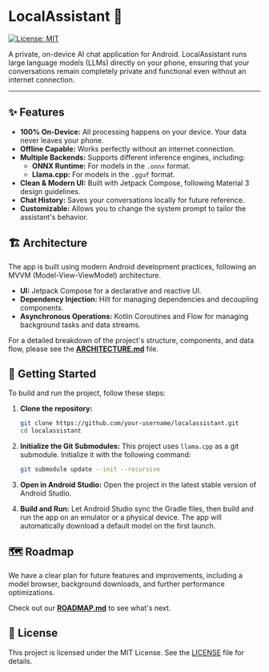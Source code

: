 # LocalAssistant 🤖

[![License: MIT](https://img.shields.io/badge/License-MIT-yellow.svg)](https://opensource.org/licenses/MIT)

A private, on-device AI chat application for Android. LocalAssistant runs large language models (LLMs) directly on your phone, ensuring that your conversations remain completely private and functional even without an internet connection.

<!-- TODO: Add a screenshot or GIF of the app in action -->
<!-- <p align="center">
  <img src="media/app-demo.gif" width="300" />
</p> -->

---

## ✨ Features

- **100% On-Device:** All processing happens on your device. Your data never leaves your phone.
- **Offline Capable:** Works perfectly without an internet connection.
- **Multiple Backends:** Supports different inference engines, including:
    - **ONNX Runtime:** For models in the `.onnx` format.
    - **Llama.cpp:** For models in the `.gguf` format.
- **Clean & Modern UI:** Built with Jetpack Compose, following Material 3 design guidelines.
- **Chat History:** Saves your conversations locally for future reference.
- **Customizable:** Allows you to change the system prompt to tailor the assistant's behavior.

## 🏗️ Architecture

The app is built using modern Android development practices, following an MVVM (Model-View-ViewModel) architecture.

- **UI:** Jetpack Compose for a declarative and reactive UI.
- **Dependency Injection:** Hilt for managing dependencies and decoupling components.
- **Asynchronous Operations:** Kotlin Coroutines and Flow for managing background tasks and data streams.

For a detailed breakdown of the project's structure, components, and data flow, please see the [**ARCHITECTURE.md**](agent_documentation/ARCHITECTURE.md) file.

## 🚀 Getting Started

To build and run the project, follow these steps:

1.  **Clone the repository:**
    ```bash
    git clone https://github.com/your-username/localassistant.git
    cd localassistant
    ```

2.  **Initialize the Git Submodules:**
    This project uses `llama.cpp` as a git submodule. Initialize it with the following command:
    ```bash
    git submodule update --init --recursive
    ```

3.  **Open in Android Studio:**
    Open the project in the latest stable version of Android Studio.

4.  **Build and Run:**
    Let Android Studio sync the Gradle files, then build and run the app on an emulator or a physical device. The app will automatically download a default model on the first launch.

## 🗺️ Roadmap

We have a clear plan for future features and improvements, including a model browser, background downloads, and further performance optimizations.

Check out our [**ROADMAP.md**](agent_documentation/ROADMAP.md) to see what's next.

## 📄 License

This project is licensed under the MIT License. See the [LICENSE](LICENSE) file for details.
